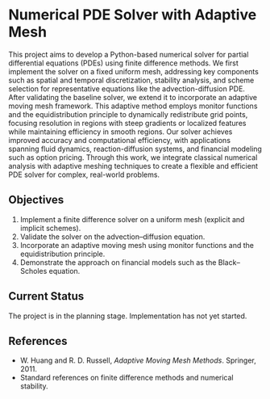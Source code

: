 # Numerical PDE Solver with Adaptive Mesh

This project aims to develop a Python-based numerical solver for partial differential equations (PDEs) using finite difference methods. We first implement the solver on a fixed uniform mesh, addressing key components such as spatial and temporal discretization, stability analysis, and scheme selection for representative equations like the advection-diffusion PDE. After validating the baseline solver, we extend it to incorporate an adaptive moving mesh framework. This adaptive method employs monitor functions and the equidistribution principle to dynamically redistribute grid points, focusing resolution in regions with steep gradients or localized features while maintaining efficiency in smooth regions. Our solver achieves improved accuracy and computational efficiency, with applications spanning fluid dynamics, reaction-diffusion systems, and financial modeling such as option pricing. Through this work, we integrate classical numerical analysis with adaptive meshing techniques to create a flexible and efficient PDE solver for complex, real-world problems.

## Objectives

1. Implement a finite difference solver on a uniform mesh (explicit and implicit schemes).
2. Validate the solver on the advection–diffusion equation.
3. Incorporate an adaptive moving mesh using monitor functions and the equidistribution principle.
4. Demonstrate the approach on financial models such as the Black–Scholes equation.

## Current Status

The project is in the planning stage. Implementation has not yet started.

## References

- W. Huang and R. D. Russell, _Adaptive Moving Mesh Methods_. Springer, 2011.
- Standard references on finite difference methods and numerical stability.
